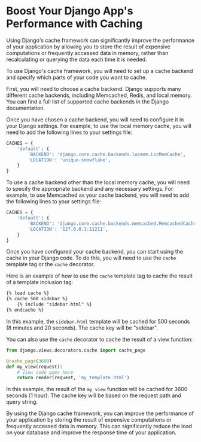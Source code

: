 # Boost Your Django App's Performance with Caching

Using Django's cache framework can significantly improve the performance of your application by allowing you to store the result of expensive computations or frequently accessed data in memory, rather than recalculating or querying the data each time it is needed.

To use Django's cache framework, you will need to set up a cache backend and specify which parts of your code you want to cache.

First, you will need to choose a cache backend. Django supports many different cache backends, including Memcached, Redis, and local memory. You can find a full list of supported cache backends in the Django documentation.

Once you have chosen a cache backend, you will need to configure it in your Django settings. For example, to use the local memory cache, you will need to add the following lines to your settings file:

```python
CACHES = {
    'default': {
        'BACKEND': 'django.core.cache.backends.locmem.LocMemCache',
        'LOCATION': 'unique-snowflake',
    }
}
```

To use a cache backend other than the local memory cache, you will need to specify the appropriate backend and any necessary settings. For example, to use Memcached as your cache backend, you will need to add the following lines to your settings file:

```python
CACHES = {
    'default': {
        'BACKEND': 'django.core.cache.backends.memcached.MemcachedCache',
        'LOCATION': '127.0.0.1:11211',
    }
}
```

Once you have configured your cache backend, you can start using the cache in your Django code. To do this, you will need to use the `cache` template tag or the `cache` decorator.

Here is an example of how to use the `cache` template tag to cache the result of a template inclusion tag:

```xml
{% load cache %}
{% cache 500 sidebar %}
    {% include "sidebar.html" %}
{% endcache %}
```

In this example, the `sidebar.html` template will be cached for 500 seconds (8 minutes and 20 seconds). The cache key will be "sidebar".

You can also use the `cache` decorator to cache the result of a view function:

```python
from django.views.decorators.cache import cache_page

@cache_page(3600)
def my_view(request):
    # View code goes here
    return render(request, 'my_template.html')
```

In this example, the result of the `my_view` function will be cached for 3600 seconds (1 hour). The cache key will be based on the request path and query string.

By using the Django cache framework, you can improve the performance of your application by storing the result of expensive computations or frequently accessed data in memory. This can significantly reduce the load on your database and improve the response time of your application.